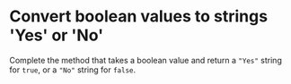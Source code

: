 # Convert boolean values to strings 'Yes' or 'No'

Complete the method that takes a boolean value and return a ```"Yes"``` string for ```true```, or a ```"No"``` string for ```false```.
